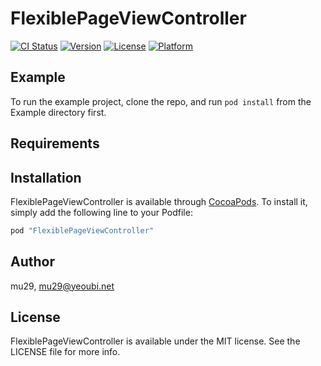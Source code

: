 # FlexiblePageViewController

[![CI Status](http://img.shields.io/travis/mu29/FlexiblePageViewController.svg?style=flat)](https://travis-ci.org/mu29/FlexiblePageViewController)
[![Version](https://img.shields.io/cocoapods/v/FlexiblePageViewController.svg?style=flat)](http://cocoapods.org/pods/FlexiblePageViewController)
[![License](https://img.shields.io/cocoapods/l/FlexiblePageViewController.svg?style=flat)](http://cocoapods.org/pods/FlexiblePageViewController)
[![Platform](https://img.shields.io/cocoapods/p/FlexiblePageViewController.svg?style=flat)](http://cocoapods.org/pods/FlexiblePageViewController)

## Example

To run the example project, clone the repo, and run `pod install` from the Example directory first.

## Requirements

## Installation

FlexiblePageViewController is available through [CocoaPods](http://cocoapods.org). To install
it, simply add the following line to your Podfile:

```ruby
pod "FlexiblePageViewController"
```

## Author

mu29, mu29@yeoubi.net

## License

FlexiblePageViewController is available under the MIT license. See the LICENSE file for more info.

